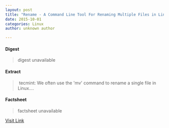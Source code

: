 ```yaml
---
layout: post
title: "Rename - A Command Line Tool For Renaming Multiple Files in Linux"
date: 2015-10-01
categories: Linux
author: unknown author

---
```



#### Digest
>digest unavailable

#### Extract
>&nbsp;tecmint: We often use the 'mv' command to rename a single file in Linux....

#### Factsheet
>factsheet unavailable

[Visit Link](http://www.linuxtoday.com/developer/rename-a-command-line-tool-for-renaming-multiple-files-in-linux-150928224016.html)


